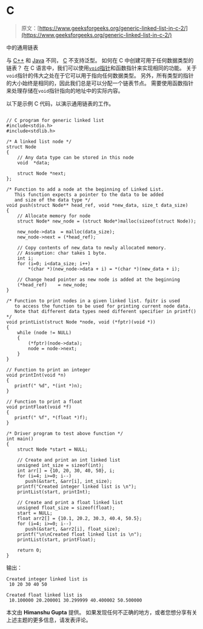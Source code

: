 # C

> 原文：[https://www.geeksforgeeks.org/generic-linked-list-in-c-2/](https://www.geeksforgeeks.org/generic-linked-list-in-c-2/)

中的通用链表

与 [C++](https://www.geeksforgeeks.org/c-plus-plus/) 和 [Java](https://www.geeksforgeeks.org/java/) 不同， [C](https://www.geeksforgeeks.org/c/) 不支持泛型。 如何在 C 中创建可用于任何数据类型的链表？ 在 C 语言中，我们可以使用[`void`指针](http://geeksquiz.com/void-pointer-c/)和函数指针来实现相同的功能。 关于`void`指针的伟大之处在于它可以用于指向任何数据类型。 另外，所有类型的指针的大小始终是相同的，因此我们总是可以分配一个链表节点。 需要使用函数指针来处理存储在`void`指针指向的地址中的实际内容。

以下是示例 C 代码，以演示通用链表的工作。

```

// C program for generic linked list 
#include<stdio.h> 
#include<stdlib.h> 

/* A linked list node */
struct Node 
{ 
    // Any data type can be stored in this node 
    void  *data; 

    struct Node *next; 
}; 

/* Function to add a node at the beginning of Linked List. 
   This function expects a pointer to the data to be added 
   and size of the data type */
void push(struct Node** head_ref, void *new_data, size_t data_size) 
{ 
    // Allocate memory for node 
    struct Node* new_node = (struct Node*)malloc(sizeof(struct Node)); 

    new_node->data  = malloc(data_size); 
    new_node->next = (*head_ref); 

    // Copy contents of new_data to newly allocated memory. 
    // Assumption: char takes 1 byte. 
    int i; 
    for (i=0; i<data_size; i++) 
        *(char *)(new_node->data + i) = *(char *)(new_data + i); 

    // Change head pointer as new node is added at the beginning 
    (*head_ref)    = new_node; 
} 

/* Function to print nodes in a given linked list. fpitr is used 
   to access the function to be used for printing current node data. 
   Note that different data types need different specifier in printf() */
void printList(struct Node *node, void (*fptr)(void *)) 
{ 
    while (node != NULL) 
    { 
        (*fptr)(node->data); 
        node = node->next; 
    } 
} 

// Function to print an integer 
void printInt(void *n) 
{ 
   printf(" %d", *(int *)n); 
} 

// Function to print a float 
void printFloat(void *f) 
{ 
   printf(" %f", *(float *)f); 
} 

/* Driver program to test above function */
int main() 
{ 
    struct Node *start = NULL; 

    // Create and print an int linked list 
    unsigned int_size = sizeof(int); 
    int arr[] = {10, 20, 30, 40, 50}, i; 
    for (i=4; i>=0; i--) 
       push(&start, &arr[i], int_size); 
    printf("Created integer linked list is \n"); 
    printList(start, printInt); 

    // Create and print a float linked list 
    unsigned float_size = sizeof(float); 
    start = NULL; 
    float arr2[] = {10.1, 20.2, 30.3, 40.4, 50.5}; 
    for (i=4; i>=0; i--) 
       push(&start, &arr2[i], float_size); 
    printf("\n\nCreated float linked list is \n"); 
    printList(start, printFloat); 

    return 0; 
} 

```

输出：

```
Created integer linked list is
 10 20 30 40 50

Created float linked list is
 10.100000 20.200001 30.299999 40.400002 50.500000
```

本文由 **Himanshu Gupta** 提供。 如果发现任何不正确的地方，或者您想分享有关上述主题的更多信息，请发表评论。

